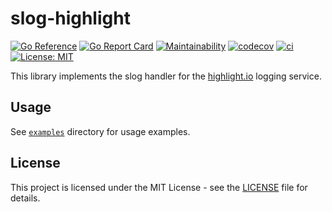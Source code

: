 # slog-highlight

[![Go Reference](https://pkg.go.dev/badge/github.com/ngoldack/slog-highlight.svg)](https://pkg.go.dev/github.com/ngoldack/slog-highlight)
[![Go Report Card](https://goreportcard.com/badge/github.com/ngoldack/slog-highlight)](https://goreportcard.com/report/github.com/ngoldack/slog-highlight)
[![Maintainability](https://api.codeclimate.com/v1/badges/d45af53cfaac10e5fe4f/maintainability)](https://codeclimate.com/github/ngoldack/slog-highlight/maintainability)
[![codecov](https://codecov.io/gh/ngoldack/slog-highlight/graph/badge.svg?token=pE0NiuM0l9)](https://codecov.io/gh/ngoldack/slog-highlight)
[![ci](https://github.com/ngoldack/slog-highlight/actions/workflows/ci.yaml/badge.svg)](https://github.com/ngoldack/slog-highlight/actions/workflows/ci.yaml)
[![License: MIT](https://img.shields.io/badge/License-MIT-yellow.svg)](LICENSE)

This library implements the slog handler for the [highlight.io](https://highlight.io) logging service.

## Usage

See [`examples`](examples) directory for usage examples.

## License

This project is licensed under the MIT License - see the [LICENSE](LICENSE) file for details.

